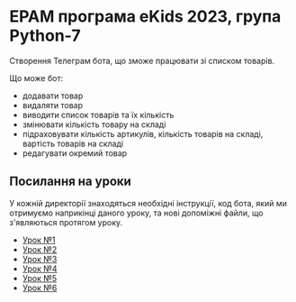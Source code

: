 # EPAM програма eKids 2023, група Python-7

Створення Телеграм бота, що зможе працювати зі списком товарів.

Що може бот:

* додавати товар
* видаляти товар
* виводити список товарів та їх кількість
* змінювати кількість товару на складі
* підраховувати кількість артикулів, кількість товарів на складі, вартість товарів на складі
* редагувати окремий товар

## Посилання на уроки

У кожній директорії знаходяться необхідні інструкції, код бота, який ми отримуємо наприкінці даного уроку,
та нові допоміжні файли, що з'являються протягом уроку.

* [Урок №1](Lesson01)
* [Урок №2](Lesson02)
* [Урок №3](Lesson03)
* [Урок №4](Lesson04)
* [Урок №5](Lesson05)
* [Урок №6](Lesson06)
